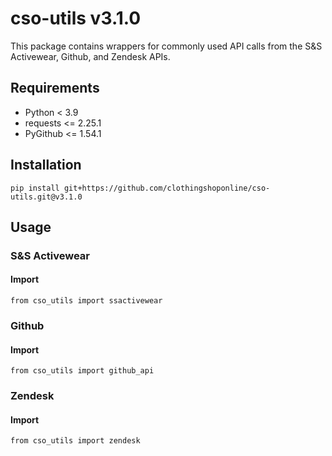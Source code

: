 # cso-utils v3.1.0

This package contains wrappers for commonly used API calls from the S&S Activewear, Github, and Zendesk APIs.

## Requirements

- Python < 3.9
- requests <= 2.25.1
- PyGithub <= 1.54.1

## Installation

```
pip install git+https://github.com/clothingshoponline/cso-utils.git@v3.1.0
```

## Usage

### S&S Activewear

#### Import

```
from cso_utils import ssactivewear
```


### Github

#### Import

```
from cso_utils import github_api
```


### Zendesk

#### Import

```
from cso_utils import zendesk
```